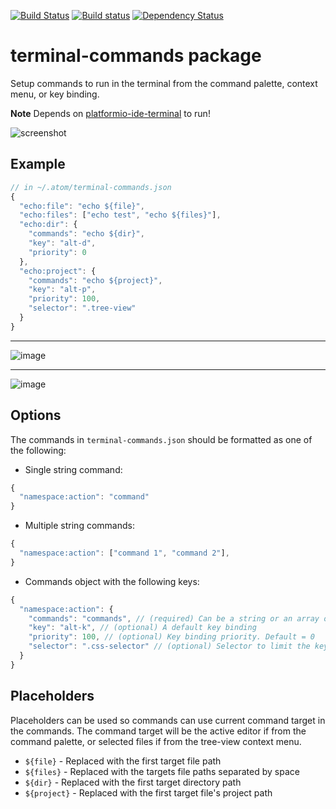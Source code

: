 [![Build Status](https://travis-ci.org/UziTech/terminal-commands.svg?branch=master)](https://travis-ci.org/UziTech/terminal-commands)
[![Build status](https://ci.appveyor.com/api/projects/status/o0h54ouxl2jtvvfm?svg=true)](https://ci.appveyor.com/project/UziTech/terminal-commands)
[![Dependency Status](https://david-dm.org/UziTech/terminal-commands.svg)](https://david-dm.org/UziTech/terminal-commands)

# terminal-commands package

Setup commands to run in the terminal from the command palette, context menu, or key binding.

**Note**  Depends on [platformio-ide-terminal](https://github.com/platformio/platformio-atom-ide-terminal) to run!

![screenshot](https://user-images.githubusercontent.com/97994/36390238-fd6c8a2c-1567-11e8-8517-d4986ac2fde2.gif)

## Example

```js
// in ~/.atom/terminal-commands.json
{
  "echo:file": "echo ${file}",
  "echo:files": ["echo test", "echo ${files}"],
  "echo:dir": {
    "commands": "echo ${dir}",
    "key": "alt-d",
    "priority": 0
  },
  "echo:project": {
    "commands": "echo ${project}",
    "key": "alt-p",
    "priority": 100,
    "selector": ".tree-view"
  }
}
```

---

![image](https://user-images.githubusercontent.com/97994/38253603-ae24915e-371c-11e8-9470-8db7d2f81fa3.png)

---

![image](https://user-images.githubusercontent.com/97994/34899525-1704ef86-f7bf-11e7-9088-d12d63ea2732.png)

## Options

The commands in `terminal-commands.json` should be formatted as one of the following:

-   Single string command:

```js
{
  "namespace:action": "command"
}
```

-   Multiple string commands:

```js
{
  "namespace:action": ["command 1", "command 2"],
}
```

-   Commands object with the following keys:

```js
{
  "namespace:action": {
    "commands": "commands", // (required) Can be a string or an array of strings
    "key": "alt-k", // (optional) A default key binding
    "priority": 100, // (optional) Key binding priority. Default = 0
    "selector": ".css-selector" // (optional) Selector to limit the key binding and context menu. Default = "atom-workspace"
  }
}
```

## Placeholders

Placeholders can be used so commands can use current command target in the commands.
The command target will be the active editor if from the command palette, or selected files if from the tree-view context menu.

-   `${file}` - Replaced with the first target file path
-   `${files}` - Replaced with the targets file paths separated by space
-   `${dir}` - Replaced with the first target directory path
-   `${project}` - Replaced with the first target file's project path
